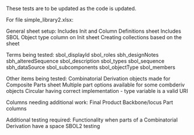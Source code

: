 These tests are to be updated as the code is updated.

For file simple_library2.xlsx:

General sheet setup:
Includes Init and Column Definitions sheet
Includes SBOL Object type column on Init sheet
Creating collections based on the sheet

Terms being tested:
sbol_displayId
sbol_roles
sbh_designNotes
sbh_alteredSequence
sbol_description
sbol_types
sbol_sequence
sbh_dataSource
sbol_subcomponents
sbol_objectType
sbol_members

Other items being tested:
Combinatorial Derivation objects made for Composite Parts sheet
Multiple part options available for some combderiv objects
Circular having correct implementation - type variable is a valid URI

Columns needing additional work:
Final Product
Backbone/locus
Part columns

Additional testing required:
Functionality when parts of a Combinatorial Derivation have a space
SBOL2 testing

